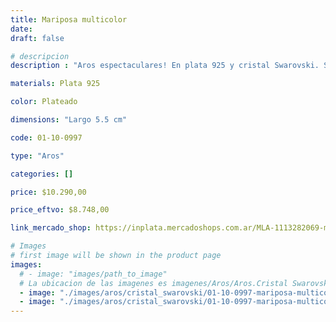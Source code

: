 ```yaml
---
title: Mariposa multicolor
date: 
draft: false

# descripcion
description : "Aros espectaculares! En plata 925 y cristal Swarovski. Simplemente bellísimos."

materials: Plata 925

color: Plateado

dimensions: "Largo 5.5 cm"

code: 01-10-0997

type: "Aros"

categories: []

price: $10.290,00

price_eftvo: $8.748,00

link_mercado_shop: https://inplata.mercadoshops.com.ar/MLA-1113282069-mariposa-multicolor-_JM

# Images
# first image will be shown in the product page
images:
  # - image: "images/path_to_image"
  # La ubicacion de las imagenes es imagenes/Aros/Aros.Cristal Swarovski/01-10-0997-mariposa-multicolor
  - image: "./images/aros/cristal_swarovski/01-10-0997-mariposa-multicolor_a.jpg"
  - image: "./images/aros/cristal_swarovski/01-10-0997-mariposa-multicolor_b.jpg"
---
```

